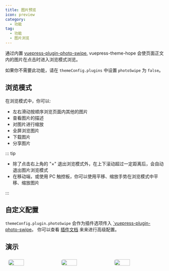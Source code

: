 ```yaml
---
title: 图片预览
icon: preview
category:
  - 功能
tag:
  - 功能
  - 图片浏览
---
```


通过内置 [vuepress-plugin-photo-swipe][photo-swipe], vuepress-theme-hope 会使页面正文内的图片在点击时进入浏览模式浏览。

如果你不需要此功能，请在 `themeConfig.plugins` 中设置 `photoSwipe` 为 `false`。

<!-- more -->

## 浏览模式

在浏览模式中，你可以:

- 左右滑动按顺序浏览页面内其他的图片
- 查看图片的描述
- 对图片进行缩放
- 全屏浏览图片
- 下载图片
- 分享图片

::: tip

- 除了点击右上角的 "×" 退出浏览模式外，在上下滚动超过一定距离后，会自动退出图片浏览模式
- 在移动端，或使用 PC 触控板，你可以使用平移、缩放手势在浏览模式中平移、缩放图片

:::

## 自定义配置

`themeConfig.plugin.photoSwipe` 会作为插件选项传入 [`vuepress-plugin-photo-swipe][photo-swipe]。 你可以查看 [插件文档][photo-swipe] 来来进行高级配置。

## 演示

<!-- markdownlint-disable -->

<div class="image-preview">
  <img src="/assets/image/1.jpg" />
  <img src="/assets/image/2.jpg" />
  <img src="/assets/image/3.jpg" />
</div>

<style>
  .image-preview {
    display: flex;
    justify-content: space-evenly;
    align-items: center;
    flex-wrap: wrap;
  }
  .image-preview > img {
     box-sizing: border-box;
     padding: 9px;
     border-radius: 16px;
   }

  @media (max-width: 1440px){
    .image-preview > img {
      width: 33.3% !important;
    }
  }

  @media (max-width: 719px){
    .image-preview > img {
      width: 50% !important;
    }
  }

  @media (max-width: 419px){
    .image-preview > img {
      width: 100% !important;
    }
  }

</style>

<!-- markdownlint-restore -->

[photo-swipe]: https://vuepress-theme-hope.github.io/v2/photo-swipe/
